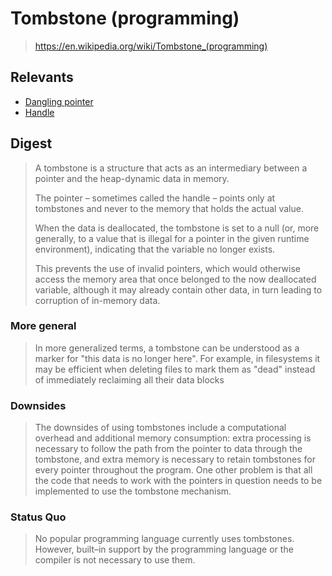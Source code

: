 # Tombstone (programming)

> <https://en.wikipedia.org/wiki/Tombstone_(programming)>

## Relevants

- [Dangling pointer](dangling_pointer.md)
- [Handle](handle.md)

## Digest

> A tombstone is a structure that acts as an intermediary between a pointer and
> the heap-dynamic data in memory.
>
> The pointer – sometimes called the handle – points only at tombstones and
> never to the memory that holds the actual value.
>
> When the data is deallocated, the tombstone is set to a null (or, more
> generally, to a value that is illegal for a pointer in the given runtime
> environment), indicating that the variable no longer exists.
>
> This prevents the use of invalid pointers, which would otherwise access the
> memory area that once belonged to the now deallocated variable, although it
> may already contain other data, in turn leading to corruption of in-memory
> data.

### More general

> In more generalized terms, a tombstone can be understood as a marker for
> "this data is no longer here". For example, in filesystems it may be
> efficient when deleting files to mark them as "dead" instead of immediately
> reclaiming all their data blocks

### Downsides

> The downsides of using tombstones include a computational overhead and
> additional memory consumption: extra processing is necessary to follow the
> path from the pointer to data through the tombstone, and extra memory is
> necessary to retain tombstones for every pointer throughout the program. One
> other problem is that all the code that needs to work with the pointers in
> question needs to be implemented to use the tombstone mechanism.

### Status Quo

> No popular programming language currently uses tombstones. However, built–in
> support by the programming language or the compiler is not necessary to use
> them.
